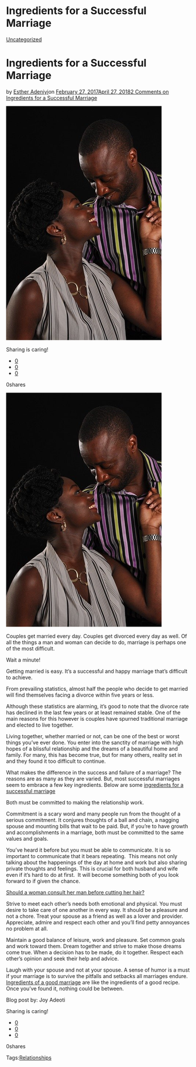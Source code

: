 # Ingredients for a Successful Marriage

[Uncategorized](https://estheradeniyi.com/category/uncategorized/)
# Ingredients for a Successful Marriage

by [Esther Adeniyi](https://estheradeniyi.com/author/esther-adeniyi/)on [February 27, 2017April 27, 2018](https://estheradeniyi.com/ingredients-for-successful-marriage/)[2 Comments on Ingredients for a Successful Marriage](https://estheradeniyi.com/ingredients-for-successful-marriage/#comments)

![](images/couple-254684_640-1.jpg)

Sharing is caring!

- [0](https://www.facebook.com/sharer/sharer.php?u=https%3A%2F%2Festheradeniyi.com%2Fingredients-for-successful-marriage%2F&amp;t=Ingredients%20for%20a%20Successful%20Marriage)
- [0](https://twitter.com/intent/tweet?text=Ingredients%20for%20a%20Successful%20Marriage&amp;url=https%3A%2F%2Festheradeniyi.com%2Fingredients-for-successful-marriage%2F)
- [0](#)

0shares

[![couple looking into each other&apos;s eyes](images/couple-254684_640-1.jpg)](images/couple-254684_640-1.jpg)

 Couples get married every day.
 Couples get divorced every day as well. 
 Of all the things a man and woman can decide to do, marriage is perhaps one of the most difficult.

Wait a minute!

Getting married is easy. It&#x2019;s a successful and happy marriage that&#x2019;s difficult to achieve.

From prevailing statistics, almost half the people who decide to get married will find themselves facing a divorce within five years or less.

Although these statistics are alarming, it&#x2019;s good to note that the divorce rate has declined in the last few years or at least remained stable. One of the main reasons for this however is couples have spurned traditional marriage and elected to live together.

Living together, whether married or not, can be one of the best or worst things you&#x2019;ve ever done. You enter into the sanctity of marriage with high hopes of a blissful relationship and the dreams of a beautiful home and family. For many, this has become true, but for many others, reality set in and they found it too difficult to continue.

What makes the difference in the success and failure of a marriage? The reasons are as many as they are varied. But, most successful marriages seem to embrace a few key ingredients. Below are some [ingredients for a successful marriage](https://www.charismamag.com/life/men/20156-10-ingredients-found-in-successful-marriages)

Both must be committed to making the relationship work.

Commitment is a scary word and many people run from the thought of a serious commitment. It conjures thoughts of a ball and chain, a nagging spouse and mounting bills that wait to be paid. But, if you&#x2019;re to have growth and accomplishments in a marriage, both must be committed to the same values and goals.

You&#x2019;ve heard it before but you must be able to communicate. It is so important to communicate that it bears repeating. &#xA0;This means not only talking about the happenings of the day at home and work but also sharing private thoughts and feelings. This is crucial for both husband and wife even if it&#x2019;s hard to do at first. &#xA0;It will become something both of you look forward to if given the chance.

[Should a woman consult her man before cutting her hair?](https://www.estheradeniyi.com/should-woman-consult-her-man-before)

Strive to meet each other&#x2019;s needs both emotional and physical. You must desire to take care of one another in every way. It should be a pleasure and not a chore. Treat your spouse as a friend as well as a lover and provider. Appreciate, admire and respect each other and you&#x2019;ll find petty annoyances no problem at all.

Maintain a good balance of leisure, work and pleasure. Set common goals and work toward them. Dream together and strive to make those dreams come true. When a decision has to be made, do it together. Respect each other&#x2019;s opinion and seek their help and advice.

Laugh with your spouse and not at your spouse. A sense of humor is a must if your marriage is to survive the pitfalls and setbacks all marriages endure. [Ingredients of a good marriage](https://www.everydayhealth.com/family-health/understanding/ingredients-of-a-good-marriage.aspx) are like the ingredients of a good recipe. Once you&#x2019;ve found it, nothing could be between.

Blog post by: Joy Adeoti

Sharing is caring!

- [0](https://www.facebook.com/sharer/sharer.php?u=https%3A%2F%2Festheradeniyi.com%2Fingredients-for-successful-marriage%2F&amp;t=Ingredients%20for%20a%20Successful%20Marriage)
- [0](https://twitter.com/intent/tweet?text=Ingredients%20for%20a%20Successful%20Marriage&amp;url=https%3A%2F%2Festheradeniyi.com%2Fingredients-for-successful-marriage%2F)
- [0](#)

0shares

Tags:[Relationships](https://estheradeniyi.com/tag/relationships/)